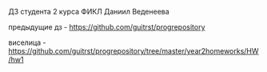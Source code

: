 ДЗ студента 2 курса ФИКЛ Даниил Веденеева

предыдущие дз - https://github.com/guitrst/progrepository

виселица - https://github.com/guitrst/progrepository/tree/master/year2homeworks/HW/hw1
